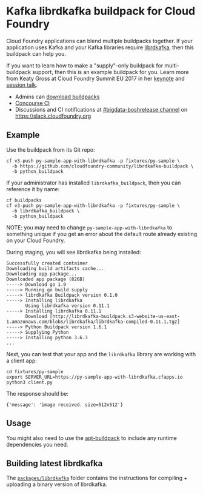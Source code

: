 # Kafka librdkafka buildpack for Cloud Foundry

Cloud Foundry applications can blend multiple buildpacks together. If your application uses Kafka and your Kafka libraries require [librdkafka](https://github.com/edenhill/librdkafka), then this buildpack can help you.

If you want to learn how to make a "supply"-only buildpack for multi-buildpack support, then this is an example buildpack for you. Learn more from Keaty Gross at Cloud Foundry Summit EU 2017 in her [keynote](https://www.youtube.com/watch?v=0DnQNTq8FLw&list=PLhuMOCWn4P9hsn9q-GRTa77gxavTOnHaa&index=59) and [session talk](https://www.youtube.com/watch?v=41wEXS03U78).

* Admins can [download buildpacks](https://github.com/cloudfoundry-community/librdkafka-buildpack/releases)
* [Concourse CI](https://ci.starkandwayne.com/teams/main/pipelines/librdkafka-buildpack)
* Discussions and CI notifications at [#bigdata-boshrelease channel](https://cloudfoundry.slack.com/messages/C7NLFBQLS/) on https://slack.cloudfoundry.org

## Example

Use the buildpack from its Git repo:

```
cf v3-push py-sample-app-with-librdkafka -p fixtures/py-sample \
  -b https://github.com/cloudfoundry-community/librdkafka-buildpack \
  -b python_buildpack
```

If your administrator has installed `librdkafka_buildpack`, then you can reference it by name:

```
cf buildpacks
cf v3-push py-sample-app-with-librdkafka -p fixtures/py-sample \
  -b librdkafka_buildpack \
  -b python_buildpack
```

NOTE: you may need to change `py-sample-app-with-librdkafka` to something unique if you get an error about the default route already existing on your Cloud Foundry.

During staging, you will see librdkafka being installed:

```
Successfully created container
Downloading build artifacts cache...
Downloading app package...
Downloaded app package (826B)
-----> Download go 1.9
-----> Running go build supply
-----> librdkafka Buildpack version 0.1.0
-----> Installing librdkafka
       Using librdkafka version 0.11.1
-----> Installing librdkafka 0.11.1
       Download [http://librdkafka-buildpack.s3-website-us-east-1.amazonaws.com/blobs/librdkafka/librdkafka-compiled-0.11.1.tgz]
-----> Python Buildpack version 1.6.1
-----> Supplying Python
-----> Installing python 3.6.3
...
```

Next, you can test that your app and the `librdkafka` library are working with a client app:

```
cd fixtures/py-sample
export SERVER_URL=https://py-sample-app-with-librdkafka.cfapps.io
python3 client.py
```

The response should be:

```
{'message': 'image received. size=512x512'}
```

## Usage

You might also need to use the [apt-buildpack](https://github.com/cloudfoundry/apt-buildpack) to include any runtime dependencies you need.

## Building latest librdkafka

The [`packages/librdkafka`](https://github.com/cloudfoundry-community/librdkafka-buildpack/tree/master/packages/librdkafka) folder contains the instructions for compiling + uploading a binary version of librdkafka.
